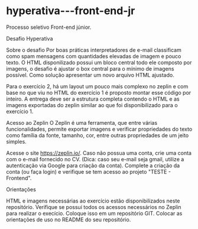 # hyperativa---front-end-jr
Processo seletivo Front-end júnior.

Desafio Hyperativa

Sobre o desafio
Por boas práticas interpretadores de e-mail classificam como spam mensagens com quantidades elevadas de imagem e pouco texto. O HTML disponilizado possui um bloco central todo ele composto por imagens, o desafio é ajustar o box central para o mínimo de imagens possível. Como solução apresentar um novo arquivo HTML ajustado.

Para o exercício 2, há um layout um pouco mais complexo no zeplin e com base no que viu no HTML do exercício 1 é proposto montar esse código por inteiro. A entrega deve ser a estrutura completa contendo o HTML e as imagens exportadas do zeplin similar ao que foi disponibilizado para o exercício 1.

Acesso ao Zeplin
O Zeplin é uma ferramenta, que entre várias funcionalidades, permite exportar imagens e verificar propriedades do texto como família da fonte, tamanho, cor, entre outras propriedades de um jeito simples.

Acesse o site https://zeplin.io/.
Caso não possua uma conta, crie uma conta com o e-mail fornecido no CV. (Dica: caso seu e-mail seja gmail, utilize a autenticação via Google para criação da conta).
Complete a criação da conta (ou faça login) e verifique se tem acesso ao projeto "TESTE - Frontend".


Orientações

HTML e imagens necessárias ao exercício estão disponibilizados neste repositório.
Verifique se possui todos os acessos necessários no Zeplin para realizar o execício.
Coloque isso em um repositório GIT.
Colocar as orientações de uso no README do seu repositório.
